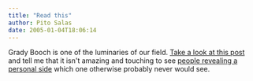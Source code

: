 ```yaml
---
title: "Read this"
author: Pito Salas
date: 2005-01-04T18:06:14
---
```


Grady Booch is one of the luminaries of our field. [Take a look at this post
](<http://www-106.ibm.com/developerworks/blogs/dw_blog_comments.jspa?blog=317&entry=69135>)and
tell me that it isn't amazing and touching to see [people revealing a personal
side](</weblogs/archives/000544.html>) which one otherwise probably never
would see.


